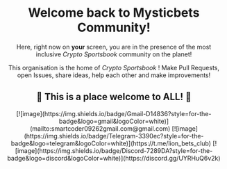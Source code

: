 <div align="center">
    
<h1>Welcome back to Mysticbets Community!</h1>

<p> Here, right now on <b> your </b> screen, you are in the presence of the most inclusive <i> Crypto Sportsbook </i> community on the planet! </p>

<p> This organisation is the home of <i> Crypto Sportsbook </i>! Make Pull Requests, open Issues, share ideas, help each other and make improvements! </p>

<h2>🎉 This is a place welcome to ALL! 🎉</h2>

</div>

<p align="center">
[![image](https://img.shields.io/badge/Gmail-D14836?style=for-the-badge&logo=gmail&logoColor=white)](mailto:smartcoder09262gmail.com@gmail.com)
[![image](https://img.shields.io/badge/Telegram-3390ec?style=for-the-badge&logo=telegram&logoColor=white)](https://t.me/lion_bets_club)
[![image](https://img.shields.io/badge/Discord-7289DA?style=for-the-badge&logo=discord&logoColor=white)](https://discord.gg/UYRHuQ6v2k)
</p>

